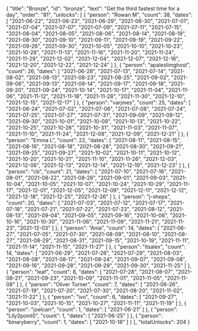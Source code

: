 {
  "title": "Bronze",
  "id": "bronze",
  "text": "Get the third fastest time for a day",
  "order": "81",
  "unlocks": [
    {
      "person": "Rowan M",
      "count": 38,
      "dates": [
        "2021-06-22",
        "2021-06-23",
        "2021-06-29",
        "2021-06-30",
        "2021-07-01",
        "2021-07-04",
        "2021-07-07",
        "2021-07-09",
        "2021-07-11",
        "2021-07-15",
        "2021-08-04",
        "2021-08-05",
        "2021-08-06",
        "2021-08-14",
        "2021-08-19",
        "2021-08-30",
        "2021-09-10",
        "2021-09-11",
        "2021-09-19",
        "2021-09-22",
        "2021-09-26",
        "2021-09-30",
        "2021-10-05",
        "2021-10-10",
        "2021-10-23",
        "2021-10-28",
        "2021-11-13",
        "2021-11-16",
        "2021-11-20",
        "2021-11-24",
        "2021-11-29",
        "2021-12-02",
        "2021-12-04",
        "2021-12-07",
        "2021-12-16",
        "2021-12-20",
        "2021-12-22",
        "2021-12-24"
      ]
    },
    {
      "person": "apaleslimghost",
      "count": 26,
      "dates": [
        "2021-06-28",
        "2021-07-13",
        "2021-07-14",
        "2021-08-02",
        "2021-08-13",
        "2021-08-23",
        "2021-08-25",
        "2021-09-02",
        "2021-09-06",
        "2021-09-13",
        "2021-09-14",
        "2021-09-17",
        "2021-09-18",
        "2021-09-20",
        "2021-09-24",
        "2021-10-14",
        "2021-10-17",
        "2021-11-04",
        "2021-11-06",
        "2021-11-12",
        "2021-11-18",
        "2021-11-28",
        "2021-11-30",
        "2021-12-10",
        "2021-12-15",
        "2021-12-17"
      ]
    },
    {
      "person": "varjmes",
      "count": 25,
      "dates": [
        "2021-06-24",
        "2021-07-02",
        "2021-07-06",
        "2021-07-08",
        "2021-07-24",
        "2021-07-25",
        "2021-07-27",
        "2021-07-31",
        "2021-09-09",
        "2021-09-12",
        "2021-09-30",
        "2021-10-01",
        "2021-10-08",
        "2021-10-13",
        "2021-10-22",
        "2021-10-25",
        "2021-10-26",
        "2021-10-31",
        "2021-11-03",
        "2021-11-07",
        "2021-11-10",
        "2021-11-24",
        "2021-12-08",
        "2021-12-09",
        "2021-12-21"
      ]
    },
    {
      "person": "Emma L",
      "count": 22,
      "dates": [
        "2021-08-11",
        "2021-08-15",
        "2021-08-16",
        "2021-08-18",
        "2021-08-28",
        "2021-08-30",
        "2021-09-21",
        "2021-09-25",
        "2021-09-27",
        "2021-10-02",
        "2021-10-11",
        "2021-10-12",
        "2021-10-20",
        "2021-10-21",
        "2021-11-10",
        "2021-11-26",
        "2021-12-03",
        "2021-12-06",
        "2021-12-13",
        "2021-12-14",
        "2021-12-19",
        "2021-12-23"
      ]
    },
    {
      "person": "cb",
      "count": 21,
      "dates": [
        "2021-07-10",
        "2021-07-16",
        "2021-08-01",
        "2021-08-22",
        "2021-08-26",
        "2021-09-01",
        "2021-09-03",
        "2021-10-04",
        "2021-10-05",
        "2021-10-07",
        "2021-10-24",
        "2021-10-29",
        "2021-11-17",
        "2021-12-01",
        "2021-12-05",
        "2021-12-09",
        "2021-12-11",
        "2021-12-12",
        "2021-12-18",
        "2021-12-25",
        "2021-12-26"
      ]
    },
    {
      "person": "j-sheps",
      "count": 20,
      "dates": [
        "2021-07-03",
        "2021-07-12",
        "2021-07-17",
        "2021-07-18",
        "2021-07-21",
        "2021-07-22",
        "2021-07-23",
        "2021-08-12",
        "2021-08-13",
        "2021-09-04",
        "2021-09-05",
        "2021-09-16",
        "2021-10-06",
        "2021-10-16",
        "2021-10-30",
        "2021-11-06",
        "2021-11-09",
        "2021-11-21",
        "2021-11-23",
        "2021-12-03"
      ]
    },
    {
      "person": "Ania",
      "count": 14,
      "dates": [
        "2021-06-27",
        "2021-07-05",
        "2021-07-30",
        "2021-08-09",
        "2021-08-10",
        "2021-08-27",
        "2021-08-29",
        "2021-08-31",
        "2021-09-15",
        "2021-10-19",
        "2021-11-11",
        "2021-11-14",
        "2021-11-15",
        "2021-11-27"
      ]
    },
    {
      "person": "itsalex",
      "count": 14,
      "dates": [
        "2021-06-29",
        "2021-07-26",
        "2021-07-29",
        "2021-08-03",
        "2021-08-08",
        "2021-08-17",
        "2021-08-24",
        "2021-09-07",
        "2021-09-08",
        "2021-09-16",
        "2021-09-28",
        "2021-09-29",
        "2021-09-30",
        "2021-11-25"
      ]
    },
    {
      "person": "leaf",
      "count": 8,
      "dates": [
        "2021-07-28",
        "2021-08-07",
        "2021-08-21",
        "2021-09-23",
        "2021-10-09",
        "2021-11-01",
        "2021-11-05",
        "2021-11-08"
      ]
    },
    {
      "person": "Oliver Turner",
      "count": 7,
      "dates": [
        "2021-06-26",
        "2021-07-19",
        "2021-07-20",
        "2021-07-30",
        "2021-08-20",
        "2021-11-02",
        "2021-11-22"
      ]
    },
    {
      "person": "ivo",
      "count": 6,
      "dates": [
        "2021-09-27",
        "2021-10-03",
        "2021-10-15",
        "2021-10-27",
        "2021-11-11",
        "2021-11-19"
      ]
    },
    {
      "person": "joelcarr",
      "count": 1,
      "dates": [
        "2021-06-21"
      ]
    },
    {
      "person": "Lily2point0",
      "count": 1,
      "dates": [
        "2021-06-25"
      ]
    },
    {
      "person": "binaryberry",
      "count": 1,
      "dates": [
        "2021-10-18"
      ]
    }
  ],
  "totalUnlocks": 204
}